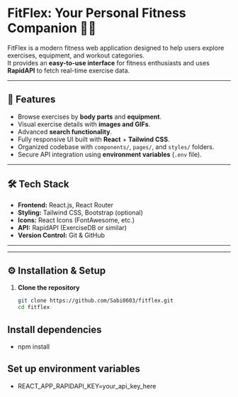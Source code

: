 # FitFlex: Your Personal Fitness Companion 🏋️‍♂️

FitFlex is a modern fitness web application designed to help users explore exercises, equipment, and workout categories.  
It provides an **easy-to-use interface** for fitness enthusiasts and uses **RapidAPI** to fetch real-time exercise data.

---

## 🚀 Features
- Browse exercises by **body parts** and **equipment**.
- Visual exercise details with **images and GIFs**.
- Advanced **search functionality**.
- Fully responsive UI built with **React** + **Tailwind CSS**.
- Organized codebase with `components/`, `pages/`, and `styles/` folders.
- Secure API integration using **environment variables** (`.env` file).

---

## 🛠️ Tech Stack
- **Frontend:** React.js, React Router
- **Styling:** Tailwind CSS, Bootstrap (optional)
- **Icons:** React Icons (FontAwesome, etc.)
- **API:** RapidAPI (ExerciseDB or similar)
- **Version Control:** Git & GitHub

---


---

## ⚙️ Installation & Setup
1. **Clone the repository**
   ```bash
   git clone https://github.com/Sabi0603/fitflex.git
   cd fitflex


## Install dependencies

 - npm install


## Set up environment variables
 - REACT_APP_RAPIDAPI_KEY=your_api_key_here

